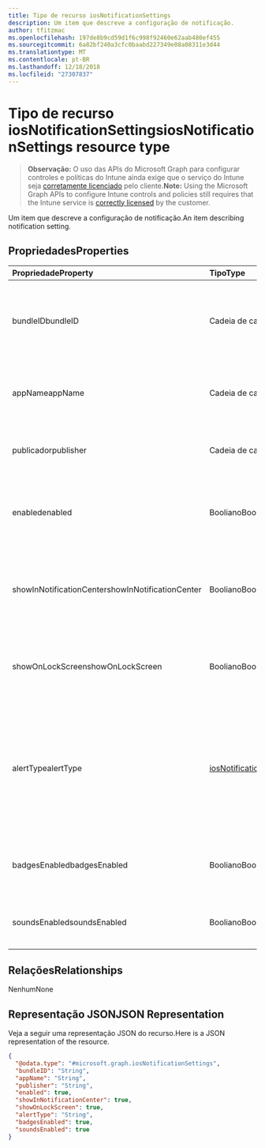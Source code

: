 ```yaml
---
title: Tipo de recurso iosNotificationSettings
description: Um item que descreve a configuração de notificação.
author: tfitzmac
ms.openlocfilehash: 197de8b9cd59d1f6c998f92460e62aab480ef455
ms.sourcegitcommit: 6a82bf240a3cfc0baabd227349e08a08311e3d44
ms.translationtype: MT
ms.contentlocale: pt-BR
ms.lasthandoff: 12/18/2018
ms.locfileid: "27307837"
---
```

# <a name="iosnotificationsettings-resource-type"></a><span data-ttu-id="8e8c3-103">Tipo de recurso iosNotificationSettings</span><span class="sxs-lookup"><span data-stu-id="8e8c3-103">iosNotificationSettings resource type</span></span>

> <span data-ttu-id="8e8c3-104">**Observação:** O uso das APIs do Microsoft Graph para configurar controles e políticas do Intune ainda exige que o serviço do Intune seja [corretamente licenciado](https://go.microsoft.com/fwlink/?linkid=839381) pelo cliente.</span><span class="sxs-lookup"><span data-stu-id="8e8c3-104">**Note:** Using the Microsoft Graph APIs to configure Intune controls and policies still requires that the Intune service is [correctly licensed](https://go.microsoft.com/fwlink/?linkid=839381) by the customer.</span></span>

<span data-ttu-id="8e8c3-105">Um item que descreve a configuração de notificação.</span><span class="sxs-lookup"><span data-stu-id="8e8c3-105">An item describing notification setting.</span></span>
## <a name="properties"></a><span data-ttu-id="8e8c3-106">Propriedades</span><span class="sxs-lookup"><span data-stu-id="8e8c3-106">Properties</span></span>
|<span data-ttu-id="8e8c3-107">Propriedade</span><span class="sxs-lookup"><span data-stu-id="8e8c3-107">Property</span></span>|<span data-ttu-id="8e8c3-108">Tipo</span><span class="sxs-lookup"><span data-stu-id="8e8c3-108">Type</span></span>|<span data-ttu-id="8e8c3-109">Descrição</span><span class="sxs-lookup"><span data-stu-id="8e8c3-109">Description</span></span>|
|:---|:---|:---|
|<span data-ttu-id="8e8c3-110">bundleID</span><span class="sxs-lookup"><span data-stu-id="8e8c3-110">bundleID</span></span>|<span data-ttu-id="8e8c3-111">Cadeia de caracteres</span><span class="sxs-lookup"><span data-stu-id="8e8c3-111">String</span></span>|<span data-ttu-id="8e8c3-112">Id de pacote do aplicativo ao qual aplicar essas configurações de notificação.</span><span class="sxs-lookup"><span data-stu-id="8e8c3-112">Bundle id of app to which to apply these notification settings.</span></span>|
|<span data-ttu-id="8e8c3-113">appName</span><span class="sxs-lookup"><span data-stu-id="8e8c3-113">appName</span></span>|<span data-ttu-id="8e8c3-114">Cadeia de caracteres</span><span class="sxs-lookup"><span data-stu-id="8e8c3-114">String</span></span>|<span data-ttu-id="8e8c3-115">Nome do aplicativo a ser associado à bundleID.</span><span class="sxs-lookup"><span data-stu-id="8e8c3-115">Application name to be associated with the bundleID.</span></span>|
|<span data-ttu-id="8e8c3-116">publicador</span><span class="sxs-lookup"><span data-stu-id="8e8c3-116">publisher</span></span>|<span data-ttu-id="8e8c3-117">Cadeia de caracteres</span><span class="sxs-lookup"><span data-stu-id="8e8c3-117">String</span></span>|<span data-ttu-id="8e8c3-118">Publicador a ser associado à bundleID.</span><span class="sxs-lookup"><span data-stu-id="8e8c3-118">Publisher to be associated with the bundleID.</span></span>|
|<span data-ttu-id="8e8c3-119">enabled</span><span class="sxs-lookup"><span data-stu-id="8e8c3-119">enabled</span></span>|<span data-ttu-id="8e8c3-120">Booliano</span><span class="sxs-lookup"><span data-stu-id="8e8c3-120">Boolean</span></span>|<span data-ttu-id="8e8c3-121">Indica se são permitidas notificações neste aplicativo.</span><span class="sxs-lookup"><span data-stu-id="8e8c3-121">Indicates whether notifications are allowed for this app.</span></span>|
|<span data-ttu-id="8e8c3-122">showInNotificationCenter</span><span class="sxs-lookup"><span data-stu-id="8e8c3-122">showInNotificationCenter</span></span>|<span data-ttu-id="8e8c3-123">Booliano</span><span class="sxs-lookup"><span data-stu-id="8e8c3-123">Boolean</span></span>|<span data-ttu-id="8e8c3-124">Indica se as notificações podem ser exibidas no centro de notificações.</span><span class="sxs-lookup"><span data-stu-id="8e8c3-124">Indicates whether notifications can be shown in notification center.</span></span>|
|<span data-ttu-id="8e8c3-125">showOnLockScreen</span><span class="sxs-lookup"><span data-stu-id="8e8c3-125">showOnLockScreen</span></span>|<span data-ttu-id="8e8c3-126">Booliano</span><span class="sxs-lookup"><span data-stu-id="8e8c3-126">Boolean</span></span>|<span data-ttu-id="8e8c3-127">Indica se as notificações podem ser exibidas na tela de bloqueio.</span><span class="sxs-lookup"><span data-stu-id="8e8c3-127">Indicates whether notifications can be shown on the lock screen.</span></span>|
|<span data-ttu-id="8e8c3-128">alertType</span><span class="sxs-lookup"><span data-stu-id="8e8c3-128">alertType</span></span>|[<span data-ttu-id="8e8c3-129">iosNotificationAlertType</span><span class="sxs-lookup"><span data-stu-id="8e8c3-129">iosNotificationAlertType</span></span>](../resources/intune-deviceconfig-iosnotificationalerttype.md)|<span data-ttu-id="8e8c3-130">Indica o tipo de alerta para notificações neste aplicativo.</span><span class="sxs-lookup"><span data-stu-id="8e8c3-130">Indicates the type of alert for notifications for this app.</span></span> <span data-ttu-id="8e8c3-131">Os valores possíveis são: `deviceDefault`, `banner`, `modal`, `none`.</span><span class="sxs-lookup"><span data-stu-id="8e8c3-131">Possible values are: `deviceDefault`, `banner`, `modal`, `none`.</span></span>|
|<span data-ttu-id="8e8c3-132">badgesEnabled</span><span class="sxs-lookup"><span data-stu-id="8e8c3-132">badgesEnabled</span></span>|<span data-ttu-id="8e8c3-133">Booliano</span><span class="sxs-lookup"><span data-stu-id="8e8c3-133">Boolean</span></span>|<span data-ttu-id="8e8c3-134">Indica se serão permitidos selos neste aplicativo.</span><span class="sxs-lookup"><span data-stu-id="8e8c3-134">Indicates whether badges are allowed for this app.</span></span>|
|<span data-ttu-id="8e8c3-135">soundsEnabled</span><span class="sxs-lookup"><span data-stu-id="8e8c3-135">soundsEnabled</span></span>|<span data-ttu-id="8e8c3-136">Booliano</span><span class="sxs-lookup"><span data-stu-id="8e8c3-136">Boolean</span></span>|<span data-ttu-id="8e8c3-137">Indica se são permitidos sons neste aplicativo.</span><span class="sxs-lookup"><span data-stu-id="8e8c3-137">Indicates whether sounds are allowed for this app.</span></span>|

## <a name="relationships"></a><span data-ttu-id="8e8c3-138">Relações</span><span class="sxs-lookup"><span data-stu-id="8e8c3-138">Relationships</span></span>
<span data-ttu-id="8e8c3-139">Nenhum</span><span class="sxs-lookup"><span data-stu-id="8e8c3-139">None</span></span>
## <a name="json-representation"></a><span data-ttu-id="8e8c3-140">Representação JSON</span><span class="sxs-lookup"><span data-stu-id="8e8c3-140">JSON Representation</span></span>
<span data-ttu-id="8e8c3-141">Veja a seguir uma representação JSON do recurso.</span><span class="sxs-lookup"><span data-stu-id="8e8c3-141">Here is a JSON representation of the resource.</span></span>
<!-- {
  "blockType": "resource",
  "@odata.type": "microsoft.graph.iosNotificationSettings"
}
-->
``` json
{
  "@odata.type": "#microsoft.graph.iosNotificationSettings",
  "bundleID": "String",
  "appName": "String",
  "publisher": "String",
  "enabled": true,
  "showInNotificationCenter": true,
  "showOnLockScreen": true,
  "alertType": "String",
  "badgesEnabled": true,
  "soundsEnabled": true
}
```




